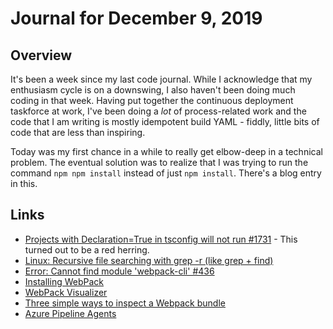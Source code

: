 # Journal for December 9, 2019

## Overview

It's been a week since my last code journal. While I acknowledge that my enthusiasm cycle is on a downswing, I also haven't been doing much coding in that week. Having put together the continuous deployment taskforce at work, I've been doing a _lot_ of process-related work and the code that I am writing is mostly idempotent build YAML - fiddly, little bits of code that are less than inspiring.

Today was my first chance in a while to really get elbow-deep in a technical problem. The eventual solution was to realize that I was trying to run the command ```npm npm install``` instead of just ```npm install```. There's a blog entry in this.

## Links

* [Projects with Declaration=True in tsconfig will not run #1731](https://github.com/angular/angular-cli/issues/1731) - This turned out to be a red herring.
* [Linux: Recursive file searching with grep -r (like grep + find)](https://alvinalexander.com/linux-unix/recursive-grep-r-searching-egrep-find)
* [Error: Cannot find module 'webpack-cli' #436](https://github.com/webpack/webpack-cli/issues/436)
* [Installing WebPack](https://webpack.js.org/guides/installation/)
* [WebPack Visualizer](https://chrisbateman.github.io/webpack-visualizer/)
* [Three simple ways to inspect a Webpack bundle](https://medium.com/@joeclever/three-simple-ways-to-inspect-a-webpack-bundle-7f6a8fe7195d)
* [Azure Pipeline Agents](https://docs.microsoft.com/en-us/azure/devops/pipelines/agents/agents?view=azure-devops&tabs=browser)
